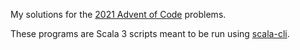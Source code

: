 My solutions for the
[2021 Advent of Code](http://adventofcode.com/2021) problems.

These programs are Scala 3 scripts meant to be run using
[scala-cli](https://scala-cli.virtuslab.org/).

